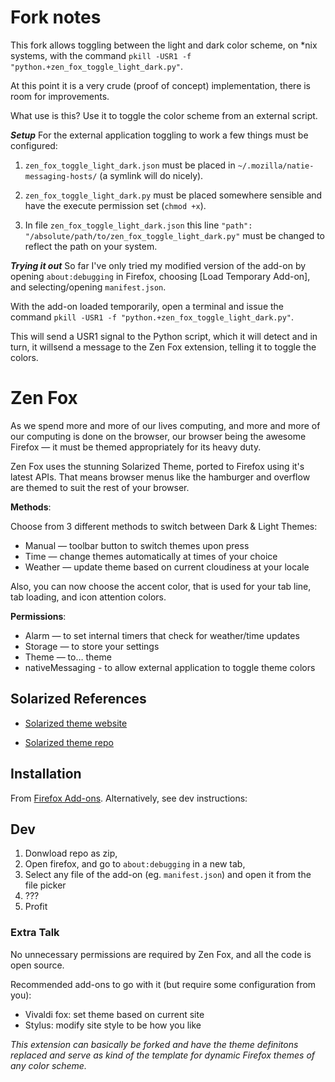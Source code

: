 # Fork notes
This fork allows toggling between the light and dark color scheme,
on *nix systems,
with the command `pkill -USR1 -f "python.+zen_fox_toggle_light_dark.py"`.

At this point it is a very crude (proof of concept) implementation, 
there is room for improvements.

What use is this? Use it to toggle the color scheme from an external
script.

***Setup***
For the external application toggling to work
a few things must be configured:

1. `zen_fox_toggle_light_dark.json` must be placed in 
`~/.mozilla/natie-messaging-hosts/`
(a symlink will do nicely).

2. `zen_fox_toggle_light_dark.py` must be placed somewhere
sensible and have the execute permission set (`chmod +x`).

3. In file `zen_fox_toggle_light_dark.json` 
this line `"path": "/absolute/path/to/zen_fox_toggle_light_dark.py"`
must be changed to reflect the path on your system.

***Trying it out***
So far I've only tried my modified version of the add-on
by opening `about:debugging` in Firefox,
choosing [Load Temporary Add-on],
and selecting/opening `manifest.json`.

With the add-on loaded temporarily, open a terminal 
and issue the command `pkill -USR1 -f "python.+zen_fox_toggle_light_dark.py"`.

This will send a USR1 signal to the Python script,
which it will detect and in turn, it willsend a message
to the Zen Fox extension, telling it to toggle the colors.


# Zen Fox

As we spend more and more of our lives computing, and more and more of our computing is done on the browser, our browser being the awesome Firefox — it must be themed appropriately for its heavy duty.

Zen Fox uses the stunning Solarized Theme, ported to Firefox using it's latest APIs. That means browser menus like the hamburger and overflow are themed to suit the rest of your browser.

**Methods**:

Choose from 3 different methods to switch between Dark & Light Themes:

* Manual — toolbar button to switch themes upon press
* Time — change themes automatically at times of your choice
* Weather — update theme based on current cloudiness at your locale


Also, you can now choose the accent color, that is used for your tab line, tab loading, and icon attention colors.

**Permissions**:

* Alarm — to set internal timers that check for weather/time updates
* Storage — to store your settings 
* Theme — to… theme
* nativeMessaging - to allow external application to toggle theme colors

## Solarized References
* [Solarized theme website](http://ethanschoonover.com/solarized)

* [Solarized theme repo](https://github.com/altercation/ethanschoonover.com/tree/master/projects/solarized)

## Installation
From [Firefox Add-ons](https://addons.mozilla.org/en-US/firefox/addon/zen-fox/). Alternatively, see dev instructions:

## Dev
1. Donwload repo as zip, 
2. Open firefox, and go to `about:debugging` in a new tab, 
3. Select any file of the add-on (eg. `manifest.json`) and open it from the file picker
4. ???
5. Profit

### Extra Talk
No unnecessary permissions are required by Zen Fox, and all the code is open source.

Recommended add-ons to go with it (but require some configuration from you):
- Vivaldi fox: set theme based on current site
- Stylus: modify site style to be how you like

*This extension can basically be forked and have the theme definitons replaced
and serve as kind of the template for dynamic Firefox themes of any color
scheme.*

